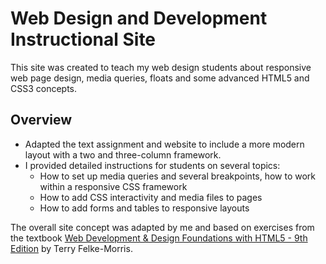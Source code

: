 # Web Design and Development Instructional Site

This site was created to teach my web design students about responsive web page design, media queries, floats and some advanced HTML5 and CSS3 concepts.

## Overview
- Adapted the text assignment and website to include a more modern layout with a two and three-column framework.
- I provided detailed instructions for students on several topics:
  - How to set up media queries and several breakpoints, how to work within a responsive CSS framework
  - How to add CSS interactivity and media files to pages
  - How to add forms and tables to responsive layouts 

The overall site concept was adapted by me and based on exercises from the textbook [Web Development & Design Foundations with HTML5 - 9th Edition](https://webdevfoundations.net/9e/index.html) by Terry Felke-Morris.
